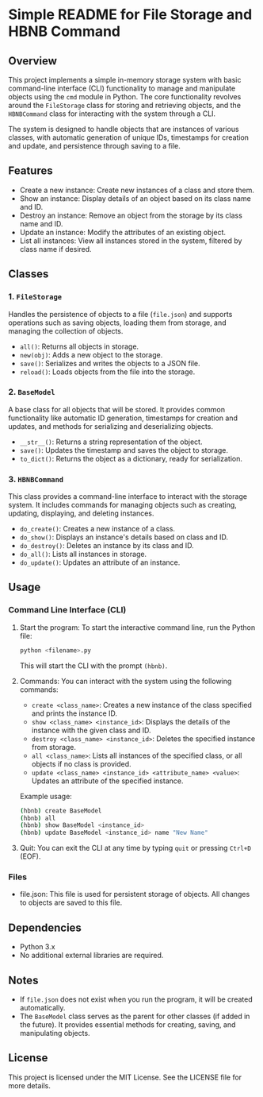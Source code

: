 # Simple README for File Storage and HBNB Command

## Overview

This project implements a simple in-memory storage system with basic command-line interface (CLI) functionality to manage and manipulate objects using the `cmd` module in Python. The core functionality revolves around the `FileStorage` class for storing and retrieving objects, and the `HBNBCommand` class for interacting with the system through a CLI.

The system is designed to handle objects that are instances of various classes, with automatic generation of unique IDs, timestamps for creation and update, and persistence through saving to a file.

## Features

- Create a new instance: Create new instances of a class and store them.
- Show an instance: Display details of an object based on its class name and ID.
- Destroy an instance: Remove an object from the storage by its class name and ID.
- Update an instance: Modify the attributes of an existing object.
- List all instances: View all instances stored in the system, filtered by class name if desired.

## Classes

### 1. `FileStorage`
Handles the persistence of objects to a file (`file.json`) and supports operations such as saving objects, loading them from storage, and managing the collection of objects.

- `all()`: Returns all objects in storage.
- `new(obj)`: Adds a new object to the storage.
- `save()`: Serializes and writes the objects to a JSON file.
- `reload()`: Loads objects from the file into the storage.

### 2. `BaseModel`
A base class for all objects that will be stored. It provides common functionality like automatic ID generation, timestamps for creation and updates, and methods for serializing and deserializing objects.

- `__str__()`: Returns a string representation of the object.
- `save()`: Updates the timestamp and saves the object to storage.
- `to_dict()`: Returns the object as a dictionary, ready for serialization.

### 3. `HBNBCommand`
This class provides a command-line interface to interact with the storage system. It includes commands for managing objects such as creating, updating, displaying, and deleting instances.

- `do_create()`: Creates a new instance of a class.
- `do_show()`: Displays an instance's details based on class and ID.
- `do_destroy()`: Deletes an instance by its class and ID.
- `do_all()`: Lists all instances in storage.
- `do_update()`: Updates an attribute of an instance.

## Usage

### Command Line Interface (CLI)

1. Start the program:
   To start the interactive command line, run the Python file:

   ```bash
   python <filename>.py
   ```

   This will start the CLI with the prompt `(hbnb)`.

2. Commands:
   You can interact with the system using the following commands:

   - `create <class_name>`: Creates a new instance of the class specified and prints the instance ID.
   - `show <class_name> <instance_id>`: Displays the details of the instance with the given class and ID.
   - `destroy <class_name> <instance_id>`: Deletes the specified instance from storage.
   - `all <class_name>`: Lists all instances of the specified class, or all objects if no class is provided.
   - `update <class_name> <instance_id> <attribute_name> <value>`: Updates an attribute of the specified instance.

   Example usage:
   ```bash
   (hbnb) create BaseModel
   (hbnb) all
   (hbnb) show BaseModel <instance_id>
   (hbnb) update BaseModel <instance_id> name "New Name"
   ```

3. Quit:
   You can exit the CLI at any time by typing `quit` or pressing `Ctrl+D` (EOF).

### Files

- file.json: This file is used for persistent storage of objects. All changes to objects are saved to this file.

## Dependencies

- Python 3.x
- No additional external libraries are required.

## Notes

- If `file.json` does not exist when you run the program, it will be created automatically.
- The `BaseModel` class serves as the parent for other classes (if added in the future). It provides essential methods for creating, saving, and manipulating objects.

## License

This project is licensed under the MIT License. See the LICENSE file for more details.

